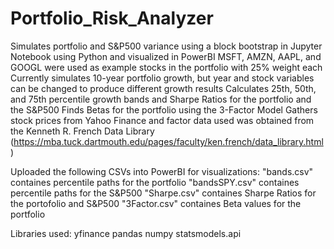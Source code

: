 # Portfolio_Risk_Analyzer
Simulates portfolio and S&P500 variance using a block bootstrap in Jupyter Notebook using Python and visualized in PowerBI
MSFT, AMZN, AAPL, and GOOGL were used as example stocks in the portfolio with 25% weight each
Currently simulates 10-year portfolio growth, but year and stock variables can be changed to produce different growth results
Calculates 25th, 50th, and 75th percentile growth bands and Sharpe Ratios for the portfolio and the S&P500
Finds Betas for the portfolio using the 3-Factor Model 
Gathers stock prices from Yahoo Finance and factor data used was obtained from the Kenneth R. French Data Library (https://mba.tuck.dartmouth.edu/pages/faculty/ken.french/data_library.html)

Uploaded the following CSVs into PowerBI for visualizations:
"bands.csv" containes percentile paths for the portfolio
"bandsSPY.csv" containes percentile paths for the S&P500
"Sharpe.csv" containes Sharpe Ratios for the portofolio and S&P500
"3Factor.csv" containes Beta values for the portfolio

Libraries used:
yfinance 
pandas 
numpy 
statsmodels.api





